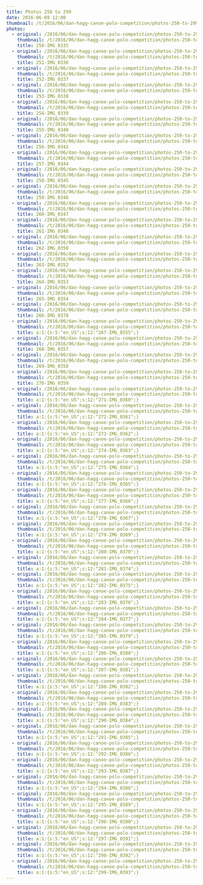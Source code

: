 ```yaml
---
title: Photos 250 to 299
date: 2016-06-09 12:00
thumbnail: /t/2016/06/dan-hagg-canoe-polo-competition/photos-250-to-299-1/250-img_0335.jpg
photos:
  - original: /2016/06/dan-hagg-canoe-polo-competition/photos-250-to-299-1/250-img_0335.jpg
    thumbnail: /t/2016/06/dan-hagg-canoe-polo-competition/photos-250-to-299-1/250-img_0335.jpg
    title: 250-IMG_0335
  - original: /2016/06/dan-hagg-canoe-polo-competition/photos-250-to-299-1/251-img_0336.jpg
    thumbnail: /t/2016/06/dan-hagg-canoe-polo-competition/photos-250-to-299-1/251-img_0336.jpg
    title: 251-IMG_0336
  - original: /2016/06/dan-hagg-canoe-polo-competition/photos-250-to-299-1/252-img_0337.jpg
    thumbnail: /t/2016/06/dan-hagg-canoe-polo-competition/photos-250-to-299-1/252-img_0337.jpg
    title: 252-IMG_0337
  - original: /2016/06/dan-hagg-canoe-polo-competition/photos-250-to-299-1/253-img_0338.jpg
    thumbnail: /t/2016/06/dan-hagg-canoe-polo-competition/photos-250-to-299-1/253-img_0338.jpg
    title: 253-IMG_0338
  - original: /2016/06/dan-hagg-canoe-polo-competition/photos-250-to-299-1/254-img_0339.jpg
    thumbnail: /t/2016/06/dan-hagg-canoe-polo-competition/photos-250-to-299-1/254-img_0339.jpg
    title: 254-IMG_0339
  - original: /2016/06/dan-hagg-canoe-polo-competition/photos-250-to-299-1/255-img_0340.jpg
    thumbnail: /t/2016/06/dan-hagg-canoe-polo-competition/photos-250-to-299-1/255-img_0340.jpg
    title: 255-IMG_0340
  - original: /2016/06/dan-hagg-canoe-polo-competition/photos-250-to-299-1/256-img_0342.jpg
    thumbnail: /t/2016/06/dan-hagg-canoe-polo-competition/photos-250-to-299-1/256-img_0342.jpg
    title: 256-IMG_0342
  - original: /2016/06/dan-hagg-canoe-polo-competition/photos-250-to-299-1/257-img_0344.jpg
    thumbnail: /t/2016/06/dan-hagg-canoe-polo-competition/photos-250-to-299-1/257-img_0344.jpg
    title: 257-IMG_0344
  - original: /2016/06/dan-hagg-canoe-polo-competition/photos-250-to-299-1/258-img_0345.jpg
    thumbnail: /t/2016/06/dan-hagg-canoe-polo-competition/photos-250-to-299-1/258-img_0345.jpg
    title: 258-IMG_0345
  - original: /2016/06/dan-hagg-canoe-polo-competition/photos-250-to-299-1/259-img_0346.jpg
    thumbnail: /t/2016/06/dan-hagg-canoe-polo-competition/photos-250-to-299-1/259-img_0346.jpg
    title: 259-IMG_0346
  - original: /2016/06/dan-hagg-canoe-polo-competition/photos-250-to-299-1/260-img_0347.jpg
    thumbnail: /t/2016/06/dan-hagg-canoe-polo-competition/photos-250-to-299-1/260-img_0347.jpg
    title: 260-IMG_0347
  - original: /2016/06/dan-hagg-canoe-polo-competition/photos-250-to-299-1/261-img_0348.jpg
    thumbnail: /t/2016/06/dan-hagg-canoe-polo-competition/photos-250-to-299-1/261-img_0348.jpg
    title: 261-IMG_0348
  - original: /2016/06/dan-hagg-canoe-polo-competition/photos-250-to-299-1/262-img_0350.jpg
    thumbnail: /t/2016/06/dan-hagg-canoe-polo-competition/photos-250-to-299-1/262-img_0350.jpg
    title: 262-IMG_0350
  - original: /2016/06/dan-hagg-canoe-polo-competition/photos-250-to-299-1/263-img_0352.jpg
    thumbnail: /t/2016/06/dan-hagg-canoe-polo-competition/photos-250-to-299-1/263-img_0352.jpg
    title: 263-IMG_0352
  - original: /2016/06/dan-hagg-canoe-polo-competition/photos-250-to-299-1/264-img_0353.jpg
    thumbnail: /t/2016/06/dan-hagg-canoe-polo-competition/photos-250-to-299-1/264-img_0353.jpg
    title: 264-IMG_0353
  - original: /2016/06/dan-hagg-canoe-polo-competition/photos-250-to-299-1/265-img_0354.jpg
    thumbnail: /t/2016/06/dan-hagg-canoe-polo-competition/photos-250-to-299-1/265-img_0354.jpg
    title: 265-IMG_0354
  - original: /2016/06/dan-hagg-canoe-polo-competition/photos-250-to-299-1/266-img_0378.jpg
    thumbnail: /t/2016/06/dan-hagg-canoe-polo-competition/photos-250-to-299-1/266-img_0378.jpg
    title: 266-IMG_0378
  - original: /2016/06/dan-hagg-canoe-polo-competition/photos-250-to-299-1/267-img_0355.jpg
    thumbnail: /t/2016/06/dan-hagg-canoe-polo-competition/photos-250-to-299-1/267-img_0355.jpg
    title: a:1:{s:5:"en_US";s:12:"267-IMG_0355";}
  - original: /2016/06/dan-hagg-canoe-polo-competition/photos-250-to-299-1/268-img_0357.jpg
    thumbnail: /t/2016/06/dan-hagg-canoe-polo-competition/photos-250-to-299-1/268-img_0357.jpg
    title: 268-IMG_0357
  - original: /2016/06/dan-hagg-canoe-polo-competition/photos-250-to-299-1/269-img_0358.jpg
    thumbnail: /t/2016/06/dan-hagg-canoe-polo-competition/photos-250-to-299-1/269-img_0358.jpg
    title: 269-IMG_0358
  - original: /2016/06/dan-hagg-canoe-polo-competition/photos-250-to-299-1/270-img_0359.jpg
    thumbnail: /t/2016/06/dan-hagg-canoe-polo-competition/photos-250-to-299-1/270-img_0359.jpg
    title: 270-IMG_0359
  - original: /2016/06/dan-hagg-canoe-polo-competition/photos-250-to-299-1/271-img_0360.jpg
    thumbnail: /t/2016/06/dan-hagg-canoe-polo-competition/photos-250-to-299-1/271-img_0360.jpg
    title: a:1:{s:5:"en_US";s:12:"271-IMG_0360";}
  - original: /2016/06/dan-hagg-canoe-polo-competition/photos-250-to-299-1/272-img_0361.jpg
    thumbnail: /t/2016/06/dan-hagg-canoe-polo-competition/photos-250-to-299-1/272-img_0361.jpg
    title: a:1:{s:5:"en_US";s:12:"272-IMG_0361";}
  - original: /2016/06/dan-hagg-canoe-polo-competition/photos-250-to-299-1/273-img_0362.jpg
    thumbnail: /t/2016/06/dan-hagg-canoe-polo-competition/photos-250-to-299-1/273-img_0362.jpg
    title: a:1:{s:5:"en_US";s:12:"273-IMG_0362";}
  - original: /2016/06/dan-hagg-canoe-polo-competition/photos-250-to-299-1/274-img_0363.jpg
    thumbnail: /t/2016/06/dan-hagg-canoe-polo-competition/photos-250-to-299-1/274-img_0363.jpg
    title: a:1:{s:5:"en_US";s:12:"274-IMG_0363";}
  - original: /2016/06/dan-hagg-canoe-polo-competition/photos-250-to-299-1/275-img_0364.jpg
    thumbnail: /t/2016/06/dan-hagg-canoe-polo-competition/photos-250-to-299-1/275-img_0364.jpg
    title: a:1:{s:5:"en_US";s:12:"275-IMG_0364";}
  - original: /2016/06/dan-hagg-canoe-polo-competition/photos-250-to-299-1/276-img_0365.jpg
    thumbnail: /t/2016/06/dan-hagg-canoe-polo-competition/photos-250-to-299-1/276-img_0365.jpg
    title: a:1:{s:5:"en_US";s:12:"276-IMG_0365";}
  - original: /2016/06/dan-hagg-canoe-polo-competition/photos-250-to-299-1/277-img_0366.jpg
    thumbnail: /t/2016/06/dan-hagg-canoe-polo-competition/photos-250-to-299-1/277-img_0366.jpg
    title: a:1:{s:5:"en_US";s:12:"277-IMG_0366";}
  - original: /2016/06/dan-hagg-canoe-polo-competition/photos-250-to-299-1/278-img_0367.jpg
    thumbnail: /t/2016/06/dan-hagg-canoe-polo-competition/photos-250-to-299-1/278-img_0367.jpg
    title: a:1:{s:5:"en_US";s:12:"278-IMG_0367";}
  - original: /2016/06/dan-hagg-canoe-polo-competition/photos-250-to-299-1/279-img_0369.jpg
    thumbnail: /t/2016/06/dan-hagg-canoe-polo-competition/photos-250-to-299-1/279-img_0369.jpg
    title: a:1:{s:5:"en_US";s:12:"279-IMG_0369";}
  - original: /2016/06/dan-hagg-canoe-polo-competition/photos-250-to-299-1/280-img_0370.jpg
    thumbnail: /t/2016/06/dan-hagg-canoe-polo-competition/photos-250-to-299-1/280-img_0370.jpg
    title: a:1:{s:5:"en_US";s:12:"280-IMG_0370";}
  - original: /2016/06/dan-hagg-canoe-polo-competition/photos-250-to-299-1/281-img_0374.jpg
    thumbnail: /t/2016/06/dan-hagg-canoe-polo-competition/photos-250-to-299-1/281-img_0374.jpg
    title: a:1:{s:5:"en_US";s:12:"281-IMG_0374";}
  - original: /2016/06/dan-hagg-canoe-polo-competition/photos-250-to-299-1/282-img_0375.jpg
    thumbnail: /t/2016/06/dan-hagg-canoe-polo-competition/photos-250-to-299-1/282-img_0375.jpg
    title: a:1:{s:5:"en_US";s:12:"282-IMG_0375";}
  - original: /2016/06/dan-hagg-canoe-polo-competition/photos-250-to-299-1/283-img_0376.jpg
    thumbnail: /t/2016/06/dan-hagg-canoe-polo-competition/photos-250-to-299-1/283-img_0376.jpg
    title: a:1:{s:5:"en_US";s:12:"283-IMG_0376";}
  - original: /2016/06/dan-hagg-canoe-polo-competition/photos-250-to-299-1/284-img_0377.jpg
    thumbnail: /t/2016/06/dan-hagg-canoe-polo-competition/photos-250-to-299-1/284-img_0377.jpg
    title: a:1:{s:5:"en_US";s:12:"284-IMG_0377";}
  - original: /2016/06/dan-hagg-canoe-polo-competition/photos-250-to-299-1/285-img_0379.jpg
    thumbnail: /t/2016/06/dan-hagg-canoe-polo-competition/photos-250-to-299-1/285-img_0379.jpg
    title: a:1:{s:5:"en_US";s:12:"285-IMG_0379";}
  - original: /2016/06/dan-hagg-canoe-polo-competition/photos-250-to-299-1/286-img_0380.jpg
    thumbnail: /t/2016/06/dan-hagg-canoe-polo-competition/photos-250-to-299-1/286-img_0380.jpg
    title: a:1:{s:5:"en_US";s:12:"286-IMG_0380";}
  - original: /2016/06/dan-hagg-canoe-polo-competition/photos-250-to-299-1/287-img_0381.jpg
    thumbnail: /t/2016/06/dan-hagg-canoe-polo-competition/photos-250-to-299-1/287-img_0381.jpg
    title: a:1:{s:5:"en_US";s:12:"287-IMG_0381";}
  - original: /2016/06/dan-hagg-canoe-polo-competition/photos-250-to-299-1/288-img_0382.jpg
    thumbnail: /t/2016/06/dan-hagg-canoe-polo-competition/photos-250-to-299-1/288-img_0382.jpg
    title: a:1:{s:5:"en_US";s:12:"288-IMG_0382";}
  - original: /2016/06/dan-hagg-canoe-polo-competition/photos-250-to-299-1/289-img_0383.jpg
    thumbnail: /t/2016/06/dan-hagg-canoe-polo-competition/photos-250-to-299-1/289-img_0383.jpg
    title: a:1:{s:5:"en_US";s:12:"289-IMG_0383";}
  - original: /2016/06/dan-hagg-canoe-polo-competition/photos-250-to-299-1/290-img_0384.jpg
    thumbnail: /t/2016/06/dan-hagg-canoe-polo-competition/photos-250-to-299-1/290-img_0384.jpg
    title: a:1:{s:5:"en_US";s:12:"290-IMG_0384";}
  - original: /2016/06/dan-hagg-canoe-polo-competition/photos-250-to-299-1/291-img_0385.jpg
    thumbnail: /t/2016/06/dan-hagg-canoe-polo-competition/photos-250-to-299-1/291-img_0385.jpg
    title: a:1:{s:5:"en_US";s:12:"291-IMG_0385";}
  - original: /2016/06/dan-hagg-canoe-polo-competition/photos-250-to-299-1/292-img_0386.jpg
    thumbnail: /t/2016/06/dan-hagg-canoe-polo-competition/photos-250-to-299-1/292-img_0386.jpg
    title: a:1:{s:5:"en_US";s:12:"292-IMG_0386";}
  - original: /2016/06/dan-hagg-canoe-polo-competition/photos-250-to-299-1/293-img_0387.jpg
    thumbnail: /t/2016/06/dan-hagg-canoe-polo-competition/photos-250-to-299-1/293-img_0387.jpg
    title: a:1:{s:5:"en_US";s:12:"293-IMG_0387";}
  - original: /2016/06/dan-hagg-canoe-polo-competition/photos-250-to-299-1/294-img_0388.jpg
    thumbnail: /t/2016/06/dan-hagg-canoe-polo-competition/photos-250-to-299-1/294-img_0388.jpg
    title: a:1:{s:5:"en_US";s:12:"294-IMG_0388";}
  - original: /2016/06/dan-hagg-canoe-polo-competition/photos-250-to-299-1/295-img_0389.jpg
    thumbnail: /t/2016/06/dan-hagg-canoe-polo-competition/photos-250-to-299-1/295-img_0389.jpg
    title: a:1:{s:5:"en_US";s:12:"295-IMG_0389";}
  - original: /2016/06/dan-hagg-canoe-polo-competition/photos-250-to-299-1/296-img_0390.jpg
    thumbnail: /t/2016/06/dan-hagg-canoe-polo-competition/photos-250-to-299-1/296-img_0390.jpg
    title: a:1:{s:5:"en_US";s:12:"296-IMG_0390";}
  - original: /2016/06/dan-hagg-canoe-polo-competition/photos-250-to-299-1/297-img_0391.jpg
    thumbnail: /t/2016/06/dan-hagg-canoe-polo-competition/photos-250-to-299-1/297-img_0391.jpg
    title: a:1:{s:5:"en_US";s:12:"297-IMG_0391";}
  - original: /2016/06/dan-hagg-canoe-polo-competition/photos-250-to-299-1/298-img_0392.jpg
    thumbnail: /t/2016/06/dan-hagg-canoe-polo-competition/photos-250-to-299-1/298-img_0392.jpg
    title: a:1:{s:5:"en_US";s:12:"298-IMG_0392";}
  - original: /2016/06/dan-hagg-canoe-polo-competition/photos-250-to-299-1/299-img_0393.jpg
    thumbnail: /t/2016/06/dan-hagg-canoe-polo-competition/photos-250-to-299-1/299-img_0393.jpg
    title: a:1:{s:5:"en_US";s:12:"299-IMG_0393";}
---
```

